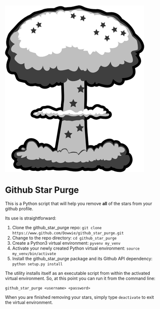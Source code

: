
![](logo.png)

# Github Star Purge

This is a Python script that will help you remove **all** of the stars from your github profile.

Its use is straightforward:

1. Clone the github_star_purge repo:  ``git clone https://www.github.com/Dowwie/github_star_purge.git``
2. Change to the repo directory:  ``cd github_star_purge``
3. Create a Python3 virtual environment:  ``pyvenv my_venv``
4. Activate your newly created Python virtual environment:  ``source my_venv/bin/activate``
5. Install the github_star_purge package and its Github API dependency:  ``python setup.py install``

The utility installs itself as an executable script from within the activated
virtual environment.  So, at this point you can run it from the command line: 

``github_star_purge <username> <password>``

When you are finished removing your stars, simply type ``deactivate`` to 
exit the virtual environment.
